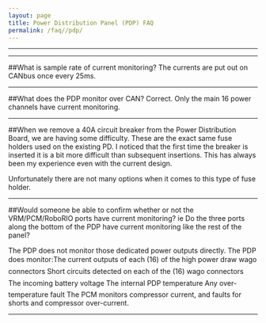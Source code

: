 ```yaml
---
layout: page
title: Power Distribution Panel (PDP) FAQ
permalink: /faq//pdp/
---
```


---
---

##What is sample rate of current monitoring?
The currents are put out on CANbus once every 25ms.

---

##What does the PDP monitor over CAN?
Correct. Only the main 16 power channels have current monitoring. 

---

##When we remove a 40A circuit breaker from the Power Distribution Board, we are having some difficulty. 
These are the exact same fuse holders used on the existing PD.  I noticed that the first time the breaker is inserted it
 is a bit more difficult than subsequent insertions.  This has always been my experience even with the current design.  


Unfortunately there are not many options when it comes to this type of fuse holder. 

---

##Would someone be able to confirm whether or not the VRM/PCM/RoboRIO ports have current monitoring? ie Do the three ports along the bottom of the PDP have current monitoring like the rest of the panel?

The PDP does not monitor those dedicated power outputs directly.
 The PDP does monitor:The current outputs of each (16) of the high power draw wago connectors
Short circuits detected on each of the (16) wago connectors
The incoming battery voltage
The internal PDP temperature
Any over-temperature fault
The PCM monitors compressor current, and faults for shorts and compressor over-current.

---


